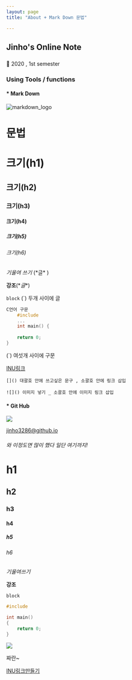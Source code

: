 ```yaml
---
layout: page
title: "About + Mark Down 문법"

---
```


## Jinho's Online Note



### 

:articulated_lorry:  2020 , 1st semester

###  Using Tools / functions





#### * Mark Down



![markdown_logo](https://raw.github.com/dcurtis/markdown-mark/master/png/208x128.png)



# 문법



# 크기(h1)

## 크기(h2)

### 크기(h3)

#### 크기(h4)

##### 크기(h5)

###### 크기(h6)



*기울여 쓰기*  (\*글* )

**강조**(\**글**)

`block`  (`) 두개 사이에 글

```c
C언어 구문 
    #include
    ...
    int main() {
    
    return 0;
}
```

(`) 여섯개 사이에 구문



[INU링크](http://cyber.inu.ac.kr/)

`[]() 대괄호 안에 쓰고싶은 문구 , 소괄호 안에 링크 삽입`

`![]() 이미지 넣기 _ 소괄호 안에 이미지 링크 삽입`





#### * Git Hub

![](https://cdn.icon-icons.com/icons2/936/PNG/512/github-logo_icon-icons.com_73546.png)



[jinho3286@github.io](https://github.com/jinho3286/jinho3286.github.io)







###### 와 이정도면 많이 했다 일단 여기까지!







# h1

## h2

### h3

#### h4

##### h5

###### h6



*기울여쓰기*

**강조**

`block`

```c
#include

int main() 
{
    return 0;
}
```



![](http://economychosun.com/query/upload/322/20191103221129_fgyjnwts.jpg)

짜란~



[INU링크만들기](http://cyber.inu.ac.kr/)





